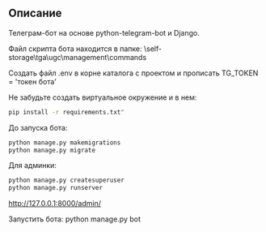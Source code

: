 ## Описание

Телеграм-бот на основе python-telegram-bot и Django.

Файл скрипта бота находится в папке: \self-storage\tga\ugc\management\commands

Создать файл .env в корне каталога с проектом и прописать TG_TOKEN = 'токен бота'

Не забудьте создать виртуальное окружение и в нем:
```sh
pip install -r requirements.txt"
```

До запуска бота:
```sh
python manage.py makemigrations
python manage.py migrate
```

Для админки:
```sh
python manage.py createsuperuser
python manage.py runserver
```
http://127.0.0.1:8000/admin/

Запустить бота:
python manage.py bot
